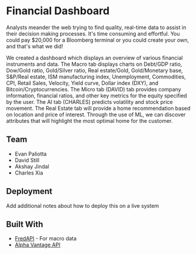 # Financial Dashboard
Analysts meander the web trying to find quality, real-time data to assist in their decision making processes.  It's time consuming and effortful.  You could pay $20,000 for a Bloomberg terminal or you could create your own, and that's what we did!

We created a dashboard which displays an overview of various financial instruments and data.  The Macro tab displays charts on Debt/GDP ratio, Dow/Gold ratio, Gold/Silver ratio, Real estate/Gold, Gold/Monetary base, S&P/Real estate, ISM manufacturing index, Unemployment, Commodities, CPI, Retail Sales, Velocity, Yield curve, Dollar index (DXY), and Bitcoin/Cryptocurrencies.  The Micro tab (DAVID) tab provides company information, financial ratios, and other key metrics for the equity specified by the user. The AI tab (CHARLES) predicts volatility and stock price movement. The Real Estate tab will provide a home recommendation based on location and price of interest. Through the use of ML, we can discover attributes that will highlight the most optimal home for the customer. 

## Team
- Evan Paliotta
- David Still
- Akshay Jindal
- Charles Xia

## Deployment

Add additional notes about how to deploy this on a live system

## Built With

* [FredAPI](https://github.com/mortada/fredapi) - For macro data
* [Alpha Vantage API](https://www.alphavantage.co/documentation/) 
